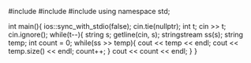 #include <iostream>
#include <sstream>
#include <string>
using namespace std;

int main(){
    ios::sync_with_stdio(false);
    cin.tie(nullptr);
    int t;
    cin >> t;
    cin.ignore();
    while(t--){
        string s;
        getline(cin, s);
        stringstream ss(s);
        string temp;
        int count = 0;
        while(ss >> temp){
            cout << temp << endl;
            cout << temp.size() << endl;
            count++; 
        }
        cout << count << endl;
    }
}
